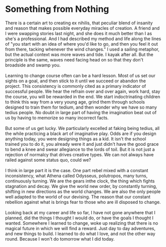 Something from Nothing
======================

There is a certain art to creating ex nihilis, that peculiar blend of insanity and reason that makes possible everyday miracles of creation. A friend and I were swapping stories last night, and she does it much better than I as she&#39;s a professional. And I had described my method and life along the lines of "you start with an idea of where you&#39;d like to go, and then you feel it out from there, tacking whenever the wind changes." I used a sailing metaphor, but the actual context was more waves and tide. I kayak after all. But the principle is the same,  waves need facing head on so that they don&#39;t broadside and swamp you. <br><br>Learning to change course often can be a hard lesson. Most of us set our sights on a goal, and then stick to it until we succeed or abandon the project. This consistency is commonly cited as a primary indicator of successful people. We hear the refrain over and over again, work hard, stay the course, you will be rewarded in the end. We start indoctrinating children to think this way from a very young age, grind them through schools designed to train them for tedium, and then wonder why we have so many tedius people. No doubt in large part of having the imagination beat out of us by having to memorize so many incorrect facts. <br><br>But some of us get lucky. We particularly excelled at faking being tedius, all the while practicing a black art of imaginative play. Odds are if you design anything today, you were designing things as a kid. It isn&#39;t the school trained you to do it, you already were it and just didn&#39;t have the good grace to bend a knee and swear allegiance to the lords of toil. But it is not just a rejection of normalcy that drives creative types. We can not always have railed against some status quo, could we?<br><br>I think in large part it is the case. One part rebel mixed with a constant inconsistency, what Athena called Odysseus, polutropos, many turns, continuously turning. We are the gears inthe clock, the thing which fights stagnation and decay. We give the world new order, by constantly turning, shifting in new directions as the world changes. We are also the only people well adapted to the world of our devising. The reason that our constant rebellion against what is brings fear to those who are ill disposed to change. <br><br>Looking back at my career and life so far, I have not gone anywhere that I planned, did the things I thought I would do, or have the goals I thought I wanted. Somewhere I learned to change, woke up realizing that there is no magical future in which we will find a reward. Just day to day adventures, and new things to build.   I learned to do what I love, and not the other way round. Because I won&#39;t do tomorrow what I did today. <br><br>